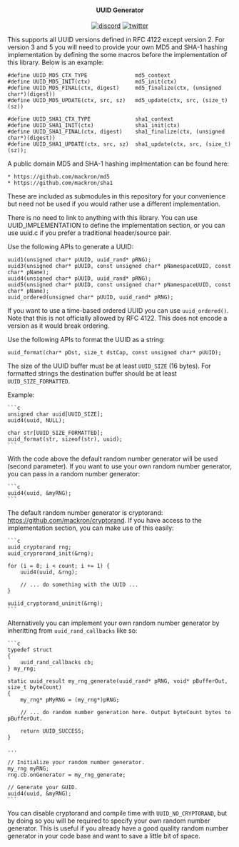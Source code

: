 <h4 align="center">UUID Generator</h4>

<p align="center">
    <a href="https://discord.gg/9vpqbjU"><img src="https://img.shields.io/discord/712952679415939085?label=discord&logo=discord" alt="discord"></a>
    <a href="https://twitter.com/mackron"><img src="https://img.shields.io/twitter/follow/mackron?style=flat&label=twitter&color=1da1f2&logo=twitter" alt="twitter"></a>
</p>

This supports all UUID versions defined in RFC 4122 except version 2. For version 3 and 5 you will
need to provide your own MD5 and SHA-1 hashing implementation by defining the some macros before
the implementation of this library. Below is an example:

    #define UUID_MD5_CTX_TYPE               md5_context
    #define UUID_MD5_INIT(ctx)              md5_init(ctx)
    #define UUID_MD5_FINAL(ctx, digest)     md5_finalize(ctx, (unsigned char*)(digest))
    #define UUID_MD5_UPDATE(ctx, src, sz)   md5_update(ctx, src, (size_t)(sz))

    #define UUID_SHA1_CTX_TYPE              sha1_context
    #define UUID_SHA1_INIT(ctx)             sha1_init(ctx)
    #define UUID_SHA1_FINAL(ctx, digest)    sha1_finalize(ctx, (unsigned char*)(digest))
    #define UUID_SHA1_UPDATE(ctx, src, sz)  sha1_update(ctx, src, (size_t)(sz));

A public domain MD5 and SHA-1 hashing implmentation can be found here:

    * https://github.com/mackron/md5
    * https://github.com/mackron/sha1

These are included as submodules in this repository for your convenience but need not be used if
you would rather use a different implementation.

There is no need to link to anything with this library. You can use UUID_IMPLEMENTATION to define
the implementation section, or you can use uuid.c if you prefer a traditional header/source pair.

Use the following APIs to generate a UUID:

    uuid1(unsigned char* pUUID, uuid_rand* pRNG);
    uuid3(unsigned char* pUUID, const unsigned char* pNamespaceUUID, const char* pName);
    uuid4(unsigned char* pUUID, uuid_rand* pRNG);
    uuid5(unsigned char* pUUID, const unsigned char* pNamespaceUUID, const char* pName);
    uuid_ordered(unsigned char* pUUID, uuid_rand* pRNG);

If you want to use a time-based ordered UUID you can use `uuid_ordered()`. Note that this is not
officially allowed by RFC 4122. This does not encode a version as it would break ordering.

Use the following APIs to format the UUID as a string:

    uuid_format(char* pDst, size_t dstCap, const unsigned char* pUUID);

The size of the UUID buffer must be at least `UUID_SIZE` (16 bytes). For formatted strings the
destination buffer should be at least `UUID_SIZE_FORMATTED`.

Example:

    ```c
    unsigned char uuid[UUID_SIZE];
    uuid4(uuid, NULL);

    char str[UUID_SIZE_FORMATTED];
    uuid_format(str, sizeof(str), uuid);
    ```

With the code above the default random number generator will be used (second parameter). If you
want to use your own random number generator, you can pass in a random number generator:

    ```c
    uuid4(uuid, &myRNG);
    ```

The default random number generator is cryptorand: https://github.com/mackron/cryptorand. If you
have access to the implementation section, you can make use of this easily:

    ```c
    uuid_cryptorand rng;
    uuid_cryprorand_init(&rng);

    for (i = 0; i < count; i += 1) {
        uuid4(uuid, &rng);

        // ... do something with the UUID ...
    }

    uuiid_cryptorand_uninit(&rng);
    ```

Alternatively you can implement your own random number generator by inheritting from
`uuid_rand_callbacks` like so:

    ```c
    typedef struct
    {
        uuid_rand_callbacks cb;
    } my_rng;

    static uuid_result my_rng_generate(uuid_rand* pRNG, void* pBufferOut, size_t byteCount)
    {
        my_rng* pMyRNG = (my_rng*)pRNG;

        // ... do random number generation here. Output byteCount bytes to pBufferOut.

        return UUID_SUCCESS;
    }

    ...

    // Initialize your random number generator.
    my_rng myRNG;
    rng.cb.onGenerator = my_rng_generate;

    // Generate your GUID.
    uuid4(uuid, &myRNG);
    ```

You can disable cryptorand and compile time with `UUID_NO_CRYPTORAND`, but by doing so you will be
required to specify your own random number generator. This is useful if you already have a good
quality random number generator in your code base and want to save a little bit of space.
